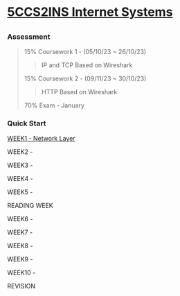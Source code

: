 # [5CCS2INS Internet Systems](https://keats.kcl.ac.uk/course/view.php?id=109910)
## 
### Assessment 
> 15% Coursework 1 - (05/10/23 ~ 26/10/23)
> > IP and TCP
> > Based on Wireshark
> 
> 15% Coursework 2 - (09/11/23 ~ 30/10/23)
> > HTTP
> > Based on Wireshark
> 
> 70% Exam - January
> 

### Quick Start
[WEEK1 - Network Layer](year2/5ccs2ins/w1.md)

WEEK2 - 

WEEK3 - 

WEEK4 - 

WEEK5 - 

READING WEEK

WEEK6 - 

WEEK7 - 

WEEK8 - 

WEEK9 - 

WEEK10 - 

REVISION
